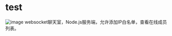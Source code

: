 # test
![image](https://img.shields.io/badge/websocketChat-V1.0.1-orange.svg)
websocket聊天室，Node.js服务端，允许添加IP白名单，查看在线成员列表。
